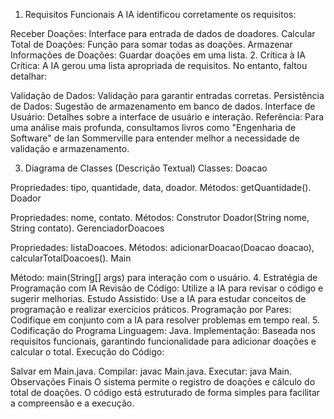 1. Requisitos Funcionais
A IA identificou corretamente os requisitos:

Receber Doações: Interface para entrada de dados de doadores.
Calcular Total de Doações: Função para somar todas as doações.
Armazenar Informações de Doações: Guardar doações em uma lista.
2. Crítica à IA
Crítica:
A IA gerou uma lista apropriada de requisitos. No entanto, faltou detalhar:

Validação de Dados: Validação para garantir entradas corretas.
Persistência de Dados: Sugestão de armazenamento em banco de dados.
Interface de Usuário: Detalhes sobre a interface de usuário e interação.
Referência:
Para uma análise mais profunda, consultamos livros como "Engenharia de Software" de Ian Sommerville para entender melhor a necessidade de validação e armazenamento.

3. Diagrama de Classes (Descrição Textual)
Classes:
Doacao

Propriedades: tipo, quantidade, data, doador.
Métodos: getQuantidade().
Doador

Propriedades: nome, contato.
Métodos: Construtor Doador(String nome, String contato).
GerenciadorDoacoes

Propriedades: listaDoacoes.
Métodos: adicionarDoacao(Doacao doacao), calcularTotalDoacoes().
Main

Método: main(String[] args) para interação com o usuário.
4. Estratégia de Programação com IA
Revisão de Código: Utilize a IA para revisar o código e sugerir melhorias.
Estudo Assistido: Use a IA para estudar conceitos de programação e realizar exercícios práticos.
Programação por Pares: Codifique em conjunto com a IA para resolver problemas em tempo real.
5. Codificação do Programa
Linguagem: Java.
Implementação: Baseada nos requisitos funcionais, garantindo funcionalidade para adicionar doações e calcular o total.
Execução do Código:

Salvar em Main.java.
Compilar: javac Main.java.
Executar: java Main.
Observações Finais
O sistema permite o registro de doações e cálculo do total de doações.
O código está estruturado de forma simples para facilitar a compreensão e a execução.

